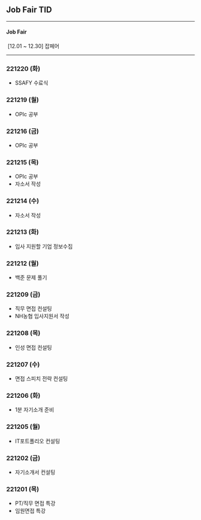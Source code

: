 ## Job Fair TID



---

#### Job Fair

​	[12.01 ~ 12.30] 잡페어

---



### 221220 (화)

- SSAFY 수료식



### 221219 (월)

- OPIc 공부



### 221216 (금)

- OPIc 공부



### 221215 (목)

- OPIc 공부
- 자소서 작성



### 221214 (수)

- 자소서 작성



### 221213 (화)

- 입사 지원할 기업 정보수집



### 221212 (월)

- 백준 문제 풀기



### 221209 (금)

- 직무 면접 컨설팅
- NH농협 입사지원서  작성



### 221208 (목)

- 인성 면접 컨설팅



### 221207 (수)

- 면접 스피치 전략 컨설팅



### 221206 (화)

- 1분 자기소개 준비



### 221205 (월)

- IT포트폴리오 컨설팅



### 221202 (금)

- 자기소개서 컨설팅



### 221201 (목)

- PT/직무 면접 특강
- 임원면접 특강
